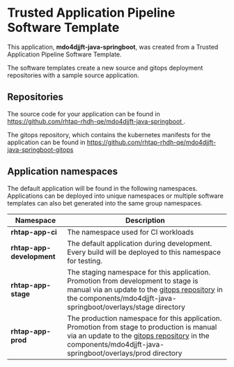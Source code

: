 # Trusted Application Pipeline Software Template

This application, **mdo4djjft-java-springboot**, was created from a Trusted Application Pipeline Software Template.

The software templates create a new source and gitops deployment repositories with a sample source application. 

## Repositories

The source code for your application can be found in [https://github.com/rhtap-rhdh-qe/mdo4djjft-java-springboot ](https://github.com/rhtap-rhdh-qe/mdo4djjft-java-springboot ).
 
The gitops repository, which contains the kubernetes manifests for the application can be found in 
[https://github.com/rhtap-rhdh-qe/mdo4djjft-java-springboot-gitops ](https://github.com/rhtap-rhdh-qe/mdo4djjft-java-springboot-gitops ) 

## Application namespaces 

The default application will be found in the following namespaces. Applications can be deployed into unique namespaces or multiple software templates can also bet generated into the same group namespaces.  

|  Namespace   |  Description   |  
| -------- | -------- |
| **rhtap-app-ci** | The namespace used for CI workloads |
| **rhtap-app-development** | The default application during development. Every build will be deployed to this namespace for testing. |
| **rhtap-app-stage** | The staging namespace for this application. Promotion from development to stage is manual via an update to the [gitops repository](https://github.com/rhtap-rhdh-qe/mdo4djjft-java-springboot-gitops ) in the components/mdo4djjft-java-springboot/overlays/stage directory |
| **rhtap-app-prod** | The production namespace for this application. Promotion from stage to production is manual via an update to the [gitops repository](https://github.com/rhtap-rhdh-qe/mdo4djjft-java-springboot-gitops ) in the components/mdo4djjft-java-springboot/overlays/prod directory |